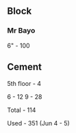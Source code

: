 ## Block
### Mr Bayo
6" - 100

## Cement 
5th floor - 4


6 - 12
9 - 28


Total - 114

Used - 351 (Jun 4 - 5)